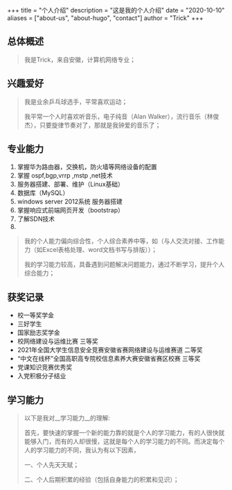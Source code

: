 +++
title = "个人介绍"
description = "这是我的个人介绍"
date = "2020-10-10"
aliases = ["about-us", "about-hugo", "contact"]
author = "Trick"
+++

## 总体概述

> 我是Trick，来自安徽，计算机网络专业；

## 兴趣爱好

> 我是业余乒乓球选手，平常喜欢运动；
>
> 我平常一个人时喜欢听音乐，电子纯音（Alan Walker），流行音乐（林俊杰），只要旋律节奏对了，那就是我钟爱的音乐了；

##  专业能力

1. 掌握华为路由器，交换机，防火墙等⽹络设备的配置
2. 掌握 ospf,bgp,vrrp ,mstp ,net技术
3. 服务器搭建、部署、维护（Linux基础）
4. 数据库（MySQL）
5. windows server 2012系统 服务器搭建
6. 掌握响应式前端网页开发（bootstrap）
7. 了解SDN技术
8. 

>我的个人能力偏向综合性，个人综合素养中等，如（与人交流对接、工作能力（如Excel表格处理、word文档书写与排版））；
>
>我的学习能力较高，具备遇到问题解决问题能力，通过不断学习，提升个人综合能力；

## 获奖记录

* 校一等奖学金
* 三好学生
* 国家励志奖学金
* 校网络建设与运维比赛 三等奖
* 2021年全国⼤学⽣信息安全竞赛安徽省赛⽹络建设与运维赛道 ⼆等奖
* “中文在线杯”全国高职高专院校信息素养大赛安徽省赛区校赛 三等奖
* 党课知识竞赛优秀奖
* 入党积极分子结业

## 学习能力

> 以下是我对__学习能力__的理解:
>
> 首先，要快速的掌握一个新的能力靠的就是个人的学习能力，有的人很快就能够入门，而有的人却很慢，这就是每个人的学习能力的不同。而决定每个人的学习能力的不同，我认为有以下因素，
>
> 一、个人先天天赋；
>
> 二、个人后期积累的经验（包括自身能力的积累和见识）；
>
> 



